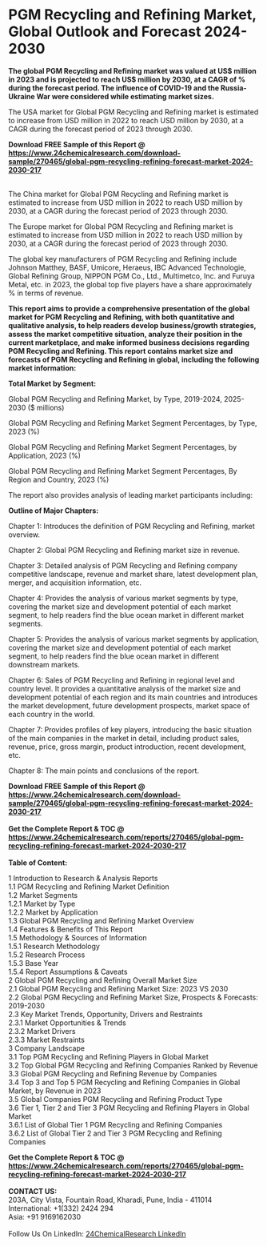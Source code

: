 <h1>PGM Recycling and Refining Market, Global Outlook and Forecast 2024-2030</h1><p><strong>The global PGM Recycling and Refining market was valued at US$ million in 2023 and is projected to reach US$ million by 2030, at a CAGR of % during the forecast period. The influence of COVID-19 and the Russia-Ukraine War were considered while estimating market sizes.</strong></p><p>
</p><p>The USA market for Global PGM Recycling and Refining market is estimated to increase from USD million in 2022 to reach USD million by 2030, at a CAGR during the forecast period of 2023 through 2030.</p><div><b>Download FREE Sample of this Report @ 
            <a href="https://www.24chemicalresearch.com/download-sample/270465/global-pgm-recycling-refining-forecast-market-2024-2030-217">
            https://www.24chemicalresearch.com/download-sample/270465/global-pgm-recycling-refining-forecast-market-2024-2030-217</a></b></div><br><p>
</p><p>The China market for Global PGM Recycling and Refining market is estimated to increase from USD million in 2022 to reach USD million by 2030, at a CAGR during the forecast period of 2023 through 2030.</p><p>
</p><p>The Europe market for Global PGM Recycling and Refining market is estimated to increase from USD million in 2022 to reach USD million by 2030, at a CAGR during the forecast period of 2023 through 2030.</p><p>
</p><p>The global key manufacturers of PGM Recycling and Refining include Johnson Matthey, BASF, Umicore, Heraeus, IBC Advanced Technologie, Global Refining Group, NIPPON PGM Co., Ltd., Multimetco, Inc. and Furuya Metal, etc. in 2023, the global top five players have a share approximately % in terms of revenue.</p><p>
<strong>This report aims to provide a comprehensive presentation of the global market for PGM Recycling and Refining, with both quantitative and qualitative analysis, to help readers develop business/growth strategies, assess the market competitive situation, analyze their position in the current marketplace, and make informed business decisions regarding PGM Recycling and Refining. This report contains market size and forecasts of PGM Recycling and Refining in global, including the following market information:</strong></p><p>
</p><p>
<strong>Total Market by Segment:</strong></p><p>
Global PGM Recycling and Refining Market, by Type, 2019-2024, 2025-2030 ($ millions)</p><p>
Global PGM Recycling and Refining Market Segment Percentages, by Type, 2023 (%)</p><p>
</p><p>
Global PGM Recycling and Refining Market Segment Percentages, by Application, 2023 (%)</p><p>
</p><p>
Global PGM Recycling and Refining Market Segment Percentages, By Region and Country, 2023 (%)</p><p>
</p><p>
The report also provides analysis of leading market participants including:</p><p>
</p><p>
</p><p>
</p><p><strong>Outline of Major Chapters:</strong></p><p>
Chapter 1: Introduces the definition of PGM Recycling and Refining, market overview.</p><p>
Chapter 2: Global PGM Recycling and Refining market size in revenue.</p><p>
Chapter 3: Detailed analysis of PGM Recycling and Refining company competitive landscape, revenue and market share, latest development plan, merger, and acquisition information, etc.</p><p>
Chapter 4: Provides the analysis of various market segments by type, covering the market size and development potential of each market segment, to help readers find the blue ocean market in different market segments.</p><p>
Chapter 5: Provides the analysis of various market segments by application, covering the market size and development potential of each market segment, to help readers find the blue ocean market in different downstream markets.</p><p>
Chapter 6: Sales of PGM Recycling and Refining in regional level and country level. It provides a quantitative analysis of the market size and development potential of each region and its main countries and introduces the market development, future development prospects, market space of each country in the world.</p><p>
Chapter 7: Provides profiles of key players, introducing the basic situation of the main companies in the market in detail, including product sales, revenue, price, gross margin, product introduction, recent development, etc.</p><p>
Chapter 8: The main points and conclusions of the report.</p><div><b>Download FREE Sample of this Report @ 
            <a href="https://www.24chemicalresearch.com/download-sample/270465/global-pgm-recycling-refining-forecast-market-2024-2030-217">
            https://www.24chemicalresearch.com/download-sample/270465/global-pgm-recycling-refining-forecast-market-2024-2030-217</a></b></div><br><div><b>Get the Complete Report & TOC @ 
            <a href="https://www.24chemicalresearch.com/reports/270465/global-pgm-recycling-refining-forecast-market-2024-2030-217">
            https://www.24chemicalresearch.com/reports/270465/global-pgm-recycling-refining-forecast-market-2024-2030-217</a></b></div><br>
            <b>Table of Content:</b><p>1 Introduction to Research & Analysis Reports<br />
    1.1 PGM Recycling and Refining Market Definition<br />
    1.2 Market Segments<br />
        1.2.1 Market by Type<br />
        1.2.2 Market by Application<br />
    1.3 Global PGM Recycling and Refining Market Overview<br />
    1.4 Features & Benefits of This Report<br />
    1.5 Methodology & Sources of Information<br />
        1.5.1 Research Methodology<br />
        1.5.2 Research Process<br />
        1.5.3 Base Year<br />
        1.5.4 Report Assumptions & Caveats<br />
2 Global PGM Recycling and Refining Overall Market Size<br />
    2.1 Global PGM Recycling and Refining Market Size: 2023 VS 2030<br />
    2.2 Global PGM Recycling and Refining Market Size, Prospects & Forecasts: 2019-2030<br />
    2.3 Key Market Trends, Opportunity, Drivers and Restraints<br />
        2.3.1 Market Opportunities & Trends<br />
        2.3.2 Market Drivers<br />
        2.3.3 Market Restraints<br />
3 Company Landscape<br />
    3.1 Top PGM Recycling and Refining Players in Global Market<br />
    3.2 Top Global PGM Recycling and Refining Companies Ranked by Revenue<br />
    3.3 Global PGM Recycling and Refining Revenue by Companies<br />
    3.4 Top 3 and Top 5 PGM Recycling and Refining Companies in Global Market, by Revenue in 2023<br />
    3.5 Global Companies PGM Recycling and Refining Product Type<br />
    3.6 Tier 1, Tier 2 and Tier 3 PGM Recycling and Refining Players in Global Market<br />
        3.6.1 List of Global Tier 1 PGM Recycling and Refining Companies<br />
        3.6.2 List of Global Tier 2 and Tier 3 PGM Recycling and Refining Companies</p><div><b>Get the Complete Report & TOC @ 
            <a href="https://www.24chemicalresearch.com/reports/270465/global-pgm-recycling-refining-forecast-market-2024-2030-217">
            https://www.24chemicalresearch.com/reports/270465/global-pgm-recycling-refining-forecast-market-2024-2030-217</a></b></div><br><b>CONTACT US:</b><br>
            203A, City Vista, Fountain Road, Kharadi, Pune, India - 411014<br>
            International: +1(332) 2424 294<br>
            Asia: +91 9169162030 <br><br>
            Follow Us On LinkedIn: <a href="https://www.linkedin.com/company/24chemicalresearch/">24ChemicalResearch LinkedIn</a>
